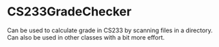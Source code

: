 # CS233GradeChecker
Can be used to calculate grade in CS233 by scanning files in a directory. Can also be used in other classes with a bit more effort.
